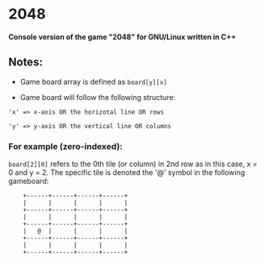 # 2048

#### Console version of the game "2048" for GNU/Linux written in C++

## Notes:


* Game board array is defined as `board[y][x]`

* Game board will follow the following structure:

```
'x' => x-axis OR the horizotal line OR rows

'y' => y-axis OR the vertical line OR columns
```

### For example (zero-indexed):

`board[2][0]` refers to the 0th tile (or column) in 2nd row as in this case, x = 0 and y = 2. The specific tile is denoted the '@' symbol in the following gameboard:

```
	+------+------+------+------+
	|      |      |      |      |
	+------+------+------+------+
	|      |      |      |      |
	+------+------+------+------+
	|   @  |      |      |      |
	+------+------+------+------+
	|      |      |      |      |
	+------+------+------+------+
```